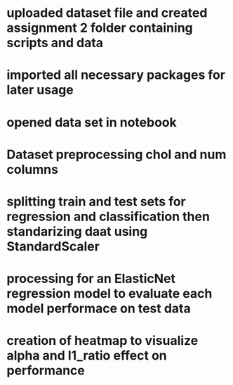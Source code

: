 # uploaded dataset file and created assignment 2 folder containing scripts and data

# imported all necessary packages for later usage

# opened data set in notebook

# Dataset preprocessing chol and num columns

# splitting train and test sets for regression and classification then standarizing daat using StandardScaler

# processing for an ElasticNet regression model to evaluate each model performace on test data

# creation of heatmap to visualize alpha and l1_ratio effect on performance
